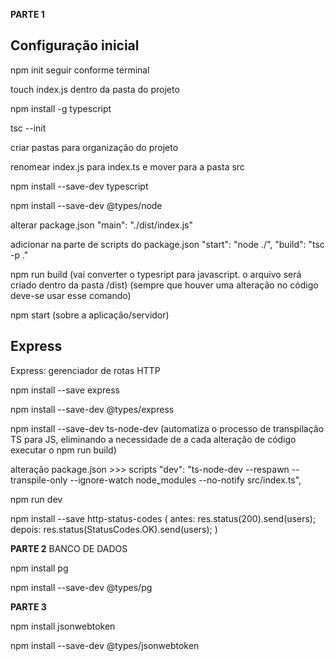 **PARTE 1**

## Configuração inicial

npm init
	seguir conforme terminal

touch index.js dentro da pasta do projeto

npm install -g typescript

tsc --init

criar pastas para organização do projeto

renomear index.js para index.ts e mover para a pasta src

npm install --save-dev typescript

npm install --save-dev @types/node

alterar package.json
	"main": "./dist/index.js"

adicionar na parte de scripts do package.json
	"start": "node ./",
	"build": "tsc -p ."

npm run build
	(vai converter o typesript para javascript. o arquivo será criado dentro da pasta /dist)
	(sempre que houver uma alteração no código deve-se usar esse comando)

npm start
	(sobre a aplicação/servidor)


## Express

Express: gerenciador de rotas HTTP

npm install --save express

npm install --save-dev @types/express



npm install --save-dev ts-node-dev
	(automatiza o processo de transpilação TS para JS, eliminando a necessidade de a cada alteração de código executar o npm run build)


alteração package.json >>> scripts
	"dev": "ts-node-dev --respawn --transpile-only --ignore-watch node_modules --no-notify src/index.ts",

npm run dev


npm install --save http-status-codes
	(
		antes: res.status(200).send(users);
		depois: res.status(StatusCodes.OK).send(users);
	)



**PARTE 2**
BANCO DE DADOS

npm install pg

npm install --save-dev @types/pg




**PARTE 3**

npm install jsonwebtoken

npm install --save-dev @types/jsonwebtoken

